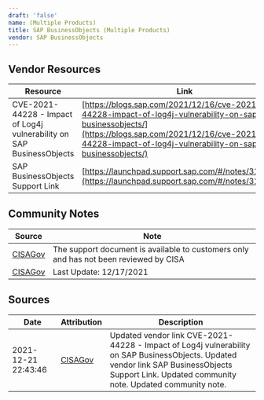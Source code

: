```yaml
---
draft: 'false'
name: (Multiple Products)
title: SAP BusinessObjects (Multiple Products)
vendor: SAP BusinessObjects
---
```


## Vendor Resources
| Resource | Link |
| --- | --- |
| CVE-2021-44228 - Impact of Log4j vulnerability on SAP BusinessObjects | [https://blogs.sap.com/2021/12/16/cve-2021-44228-impact-of-log4j-vulnerability-on-sap-businessobjects/](https://blogs.sap.com/2021/12/16/cve-2021-44228-impact-of-log4j-vulnerability-on-sap-businessobjects/) |
| SAP BusinessObjects Support Link | [https://launchpad.support.sap.com/#/notes/3129956](https://launchpad.support.sap.com/#/notes/3129956) |


## Community Notes
| Source | Note |
| --- | --- |
| [CISAGov](https://raw.githubusercontent.com/cisagov/log4j-affected-db/develop/README.md) | The support document is available to customers only and has not been reviewed by CISA |
| [CISAGov](https://raw.githubusercontent.com/cisagov/log4j-affected-db/develop/README.md) | Last Update: 12/17/2021 |

## Sources
| Date | Attribution | Description |
| --- | --- | --- |
| 2021-12-21 22:43:46 | [CISAGov](https://raw.githubusercontent.com/cisagov/log4j-affected-db/develop/README.md) | Updated vendor link CVE-2021-44228 - Impact of Log4j vulnerability on SAP BusinessObjects. Updated vendor link SAP BusinessObjects Support Link. Updated community note. Updated community note.  |
